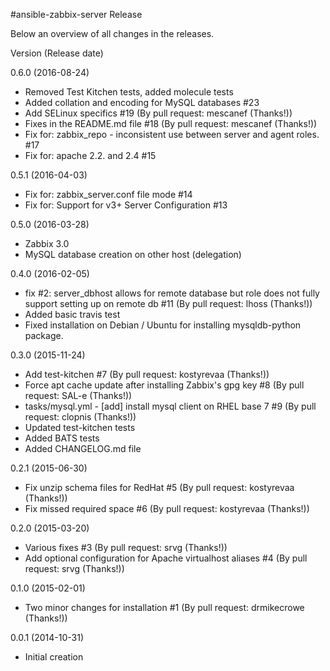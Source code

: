 #ansible-zabbix-server Release

Below an overview of all changes in the releases.

Version (Release date)

0.6.0   (2016-08-24)

  * Removed Test Kitchen tests, added molecule tests
  * Added collation and encoding for MySQL databases #23
  * Add SELinux specifics #19 (By pull request: mescanef (Thanks!))
  * Fixes in the README.md file #18 (By pull request: mescanef (Thanks!))
  * Fix for: zabbix_repo - inconsistent use between server and agent roles. #17
  * Fix for: apache 2.2. and 2.4 #15

0.5.1   (2016-04-03)

  * Fix for: zabbix_server.conf file mode #14
  * Fix for: Support for v3+ Server Configuration #13

0.5.0   (2016-03-28)

  * Zabbix 3.0
  * MySQL database creation on other host (delegation)

0.4.0   (2016-02-05)

  * fix #2: server_dbhost allows for remote database but role does not fully support setting up on remote db #11 (By pull request: lhoss (Thanks!))
  * Added basic travis test
  * Fixed installation on Debian / Ubuntu for installing mysqldb-python package.

0.3.0   (2015-11-24)

  * Add test-kitchen #7 (By pull request: kostyrevaa (Thanks!))
  * Force apt cache update after installing Zabbix's gpg key #8 (By pull request: SAL-e (Thanks!))
  * tasks/mysql.yml - [add] install mysql client on RHEL base 7 #9 (By pull request: clopnis (Thanks!))
  * Updated test-kitchen tests
  * Added BATS tests
  * Added CHANGELOG.md file

0.2.1   (2015-06-30)

  * Fix unzip schema files for RedHat #5 (By pull request: kostyrevaa (Thanks!))
  * Fix missed required space #6 (By pull request: kostyrevaa (Thanks!))

0.2.0   (2015-03-20)

  * Various fixes #3 (By pull request: srvg (Thanks!))
  * Add optional configuration for Apache virtualhost aliases #4 (By pull request: srvg (Thanks!))

0.1.0   (2015-02-01)

  * Two minor changes for installation #1 (By pull request: drmikecrowe (Thanks!))

0.0.1   (2014-10-31)

  * Initial creation